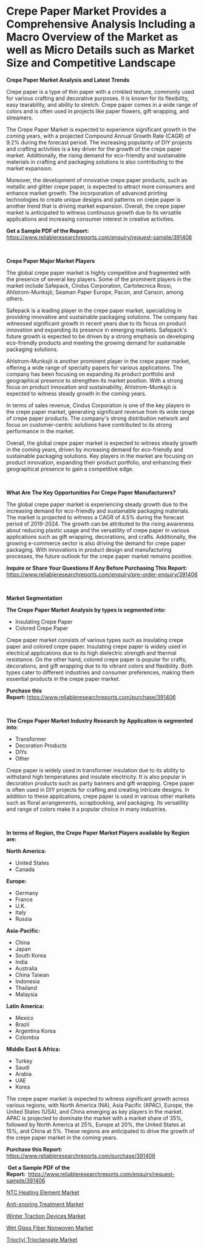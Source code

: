 <p><h1>Crepe Paper Market Provides a Comprehensive Analysis Including a Macro Overview of the Market as well as Micro Details such as Market Size and Competitive Landscape</h1></p><p><strong>Crepe Paper Market Analysis and Latest Trends</strong></p>
<p><p>Crepe paper is a type of thin paper with a crinkled texture, commonly used for various crafting and decorative purposes. It is known for its flexibility, easy tearability, and ability to stretch. Crepe paper comes in a wide range of colors and is often used in projects like paper flowers, gift wrapping, and streamers.</p><p>The Crepe Paper Market is expected to experience significant growth in the coming years, with a projected Compound Annual Growth Rate (CAGR) of 9.2% during the forecast period. The increasing popularity of DIY projects and crafting activities is a key driver for the growth of the crepe paper market. Additionally, the rising demand for eco-friendly and sustainable materials in crafting and packaging solutions is also contributing to the market expansion.</p><p>Moreover, the development of innovative crepe paper products, such as metallic and glitter crepe paper, is expected to attract more consumers and enhance market growth. The incorporation of advanced printing technologies to create unique designs and patterns on crepe paper is another trend that is driving market expansion. Overall, the crepe paper market is anticipated to witness continuous growth due to its versatile applications and increasing consumer interest in creative activities.</p></p>
<p><strong>Get a Sample PDF of the Report:&nbsp;</strong> <a href="https://www.reliableresearchreports.com/enquiry/request-sample/391406">https://www.reliableresearchreports.com/enquiry/request-sample/391406</a></p>
<p>&nbsp;</p>
<p><strong>Crepe Paper Major Market Players</strong></p>
<p><p>The global crepe paper market is highly competitive and fragmented with the presence of several key players. Some of the prominent players in the market include Safepack, Cindus Corporation, Cartotecnica Rossi, Ahlstrom-Munksjö, Seaman Paper Europe, Pacon, and Canson, among others.</p><p>Safepack is a leading player in the crepe paper market, specializing in providing innovative and sustainable packaging solutions. The company has witnessed significant growth in recent years due to its focus on product innovation and expanding its presence in emerging markets. Safepack's future growth is expected to be driven by a strong emphasis on developing eco-friendly products and meeting the growing demand for sustainable packaging solutions.</p><p>Ahlstrom-Munksjö is another prominent player in the crepe paper market, offering a wide range of specialty papers for various applications. The company has been focusing on expanding its product portfolio and geographical presence to strengthen its market position. With a strong focus on product innovation and sustainability, Ahlstrom-Munksjö is expected to witness steady growth in the coming years.</p><p>In terms of sales revenue, Cindus Corporation is one of the key players in the crepe paper market, generating significant revenue from its wide range of crepe paper products. The company's strong distribution network and focus on customer-centric solutions have contributed to its strong performance in the market.</p><p>Overall, the global crepe paper market is expected to witness steady growth in the coming years, driven by increasing demand for eco-friendly and sustainable packaging solutions. Key players in the market are focusing on product innovation, expanding their product portfolio, and enhancing their geographical presence to gain a competitive edge.</p></p>
<p>&nbsp;</p>
<p><strong>What Are The Key Opportunities For Crepe Paper Manufacturers?</strong></p>
<p><p>The global crepe paper market is experiencing steady growth due to the increasing demand for eco-friendly and sustainable packaging materials. The market is projected to witness a CAGR of 4.5% during the forecast period of 2019-2024. The growth can be attributed to the rising awareness about reducing plastic usage and the versatility of crepe paper in various applications such as gift wrapping, decorations, and crafts. Additionally, the growing e-commerce sector is also driving the demand for crepe paper packaging. With innovations in product design and manufacturing processes, the future outlook for the crepe paper market remains positive.</p></p>
<p><strong>Inquire or Share Your Questions If Any Before Purchasing This Report:</strong> <a href="https://www.reliableresearchreports.com/enquiry/pre-order-enquiry/391406">https://www.reliableresearchreports.com/enquiry/pre-order-enquiry/391406</a></p>
<p>&nbsp;</p>
<p><strong>Market Segmentation</strong></p>
<p><strong>The Crepe Paper Market Analysis by types is segmented into:</strong></p>
<p><ul><li>Insulating Crepe Paper</li><li>Colored Crepe Paper</li></ul></p>
<p><p>Crepe paper market consists of various types such as insulating crepe paper and colored crepe paper. Insulating crepe paper is widely used in electrical applications due to its high dielectric strength and thermal resistance. On the other hand, colored crepe paper is popular for crafts, decorations, and gift wrapping due to its vibrant colors and flexibility. Both types cater to different industries and consumer preferences, making them essential products in the crepe paper market.</p></p>
<p><strong>Purchase this Report:&nbsp;</strong><a href="https://www.reliableresearchreports.com/purchase/391406">https://www.reliableresearchreports.com/purchase/391406</a></p>
<p>&nbsp;</p>
<p><strong>The Crepe Paper Market Industry Research by Application is segmented into:</strong></p>
<p><ul><li>Transformer</li><li>Decoration Products</li><li>DIYs</li><li>Other</li></ul></p>
<p><p>Crepe paper is widely used in transformer insulation due to its ability to withstand high temperatures and insulate electricity. It is also popular in decoration products such as party banners and gift wrapping. Crepe paper is often used in DIY projects for crafting and creating intricate designs. In addition to these applications, crepe paper is used in various other markets such as floral arrangements, scrapbooking, and packaging. Its versatility and range of colors make it a popular choice in many industries.</p></p>
<p>&nbsp;</p>
<p><strong>In terms of Region, the Crepe Paper Market Players available by Region are:</strong></p>
<p>
    <p> <strong> North America: </strong>
        <ul>
            <li>United States</li>
            <li>Canada</li>
        </ul>
        </p> 
    <p> <strong> Europe: </strong>
        <ul>
            <li>Germany</li>
            <li>France</li>
            <li>U.K.</li>
            <li>Italy</li>
            <li>Russia</li>
        </ul>
        </p> 
    <p> <strong> Asia-Pacific: </strong>
        <ul>
            <li>China</li>
            <li>Japan</li>
            <li>South Korea</li>
            <li>India</li>
            <li>Australia</li>
            <li>China Taiwan</li>
            <li>Indonesia</li>
            <li>Thailand</li>
            <li>Malaysia</li>
        </ul>
        </p> 
    <p> <strong> Latin America: </strong>
        <ul>
            <li>Mexico</li>
            <li>Brazil</li>
            <li>Argentina Korea</li>
            <li>Colombia</li>
        </ul>
        </p> 
    <p> <strong> Middle East & Africa: </strong>
        <ul>
            <li>Turkey</li>
            <li>Saudi</li>
            <li>Arabia</li>
            <li>UAE</li>
            <li>Korea</li>
        </ul>
    </p>
    </p>
<p><p>The crepe paper market is expected to witness significant growth across various regions, with North America (NA), Asia Pacific (APAC), Europe, the United States (USA), and China emerging as key players in the market. APAC is projected to dominate the market with a market share of 35%, followed by North America at 25%, Europe at 20%, the United States at 15%, and China at 5%. These regions are anticipated to drive the growth of the crepe paper market in the coming years.</p></p>
<p><strong>Purchase this Report: </strong><a href="https://www.reliableresearchreports.com/purchase/391406">https://www.reliableresearchreports.com/purchase/391406</a></p>
<p>&nbsp;<strong>Get a Sample PDF of the Report:&nbsp;&nbsp;</strong><a href="https://www.reliableresearchreports.com/enquiry/request-sample/391406">https://www.reliableresearchreports.com/enquiry/request-sample/391406</a></p>
<p><strong></strong></p>
<p><p><a href="https://view.publitas.com/reportprime-1/ntc-heating-element-market-size-2024-2031-global-industrial-analysis-key-geographical-regions-market-share-top-key-players-product-types-and-forecast-research-report/">NTC Heating Element Market</a></p><p><a href="https://bubble-tree-ea4.notion.site/Anti-snoring-Treatment-Market-Provides-Detailed-Segmentation-of-this-Market-based-on-Type-Applicati-58ec69fa98b14a00ae73e504a049e360">Anti-snoring Treatment Market</a></p><p><a href="https://view.publitas.com/reportprime-1/winter-traction-devices-market-size-focuses-on-market-dynamics-in-depth-analysis-and-future-projections-of-its-market-forecasted-for-period-from-2024-to-2031/">Winter Traction Devices Market</a></p><p><a href="https://github.com/nicoletavirag/Market-Research-Report-List-2/blob/main/wet-glass-fiber-nonwoven-market.md">Wet Glass Fiber Nonwoven Market</a></p><p><a href="https://github.com/mauripalmi/Market-Research-Report-List-2/blob/main/trioctyl-trioctanoate-market.md">Trioctyl Trioctanoate Market</a></p></p>